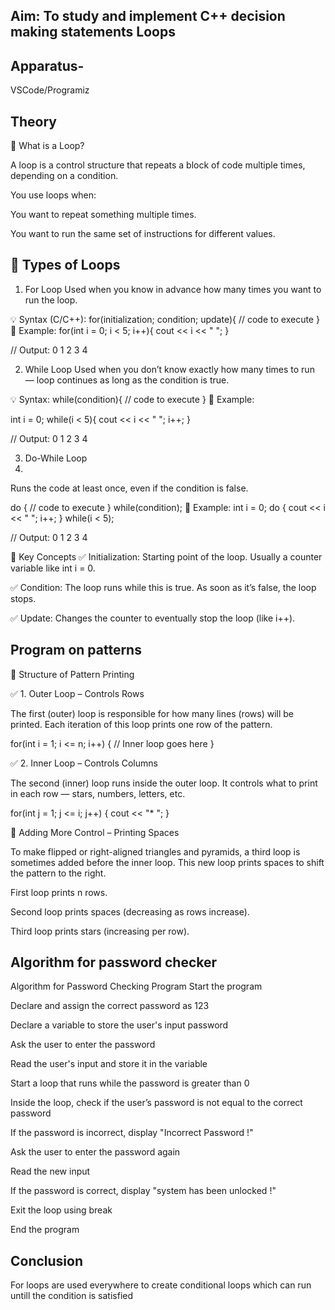 ## Aim: To study and implement C++ decision making statements Loops

## Apparatus-
VSCode/Programiz

## Theory 

📌 What is a Loop?

A loop is a control structure that repeats a block of code multiple times, depending on a condition.

You use loops when:

You want to repeat something multiple times.

You want to run the same set of instructions for different values.

## 🔄 Types of Loops
1. For Loop
Used when you know in advance how many times you want to run the loop.

💡 Syntax (C/C++):
for(initialization; condition; update){
    // code to execute
}
🔹 Example:
for(int i = 0; i < 5; i++){
    cout << i << " ";
}

// Output: 0 1 2 3 4


2. While Loop
Used when you don’t know exactly how many times to run — loop continues as long as the condition is true.

💡 Syntax:
while(condition){
    // code to execute
}
🔹 Example:

int i = 0;
while(i < 5){
    cout << i << " ";
    i++;
}


// Output: 0 1 2 3 4


3. Do-While Loop
4. 
Runs the code at least once, even if the condition is false.

do {
    // code to execute
} while(condition);
🔹 Example:
int i = 0;
do {
    cout << i << " ";
    i++;
} while(i < 5);


// Output: 0 1 2 3 4


🧠 Key Concepts
✅ Initialization:
Starting point of the loop. Usually a counter variable like int i = 0.

✅ Condition:
The loop runs while this is true. As soon as it’s false, the loop stops.

✅ Update:
Changes the counter to eventually stop the loop (like i++).

## Program on patterns

🔁 Structure of Pattern Printing


✅ 1. Outer Loop – Controls Rows

The first (outer) loop is responsible for how many lines (rows) will be printed. Each iteration of this loop prints one row of the pattern.

for(int i = 1; i <= n; i++) {
    // Inner loop goes here
}


✅ 2. Inner Loop – Controls Columns

The second (inner) loop runs inside the outer loop. It controls what to print in each row — stars, numbers, letters, etc.

for(int j = 1; j <= i; j++) {
    cout << "* ";
}


🔄 Adding More Control – Printing Spaces

To make flipped or right-aligned triangles and pyramids, a third loop is sometimes added before the inner loop. This new loop prints spaces to shift the pattern to the right.


First loop prints n rows.

Second loop prints spaces (decreasing as rows increase).

Third loop prints stars (increasing per row).

## Algorithm for password checker

Algorithm for Password Checking Program
Start the program

Declare and assign the correct password as 123

Declare a variable to store the user's input password

Ask the user to enter the password

Read the user's input and store it in the variable

Start a loop that runs while the password is greater than 0

Inside the loop, check if the user’s password is not equal to the correct password

If the password is incorrect, display "Incorrect Password !"

Ask the user to enter the password again

Read the new input

If the password is correct, display "system has been unlocked !"

Exit the loop using break

End the program



## Conclusion

For loops are used everywhere to create conditional loops which can run untill the condition is satisfied


